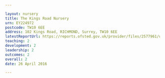 ```yaml
---

layout: nursery
title: The Kings Road Nursery
urn: EY224972
postcode: TW10 6EE
address: 102 Kings Road, RICHMOND, Surrey, TW10 6EE
latestReportUrl: https://reports.ofsted.gov.uk/provider/files/2577961/urn/EY224972.pdf
teaching: 2
development: 2
leadership: 2
outcomes: 2
overall: 2
date: 26 April 2016

---
```

